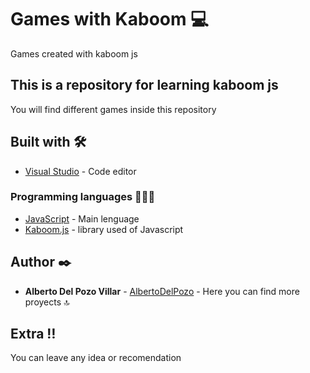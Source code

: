 # Games with Kaboom 💻
 Games created with kaboom js

## This is a repository for learning kaboom js
You will find different games inside this repository

## Built with 🛠️

* [Visual Studio](https://code.visualstudio.com) - Code editor

### Programming languages 👨🏻‍💻

* [JavaScript](https://developer.mozilla.org/es/docs/Web/JavaScript) - Main lenguage
* [Kaboom.js](https://kaboomjs.com) - library used of Javascript

## Author ✒️

* **Alberto Del Pozo Villar** - [AlbertoDelPozo](https://github.com/AlbertoDelPozo) - Here you can find more proyects 🔝

## Extra ‼️

You can leave any idea or recomendation